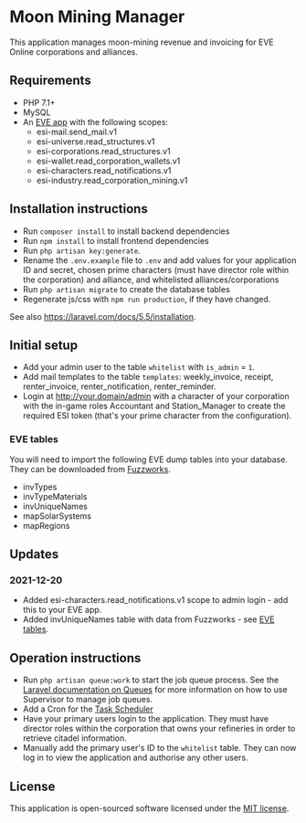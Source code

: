 # Moon Mining Manager

This application manages moon-mining revenue and invoicing for EVE Online corporations and alliances.

## Requirements

* PHP 7.1+
* MySQL
* An [EVE app](https://developers.eveonline.com) with the following scopes: 
  - esi-mail.send_mail.v1 
  - esi-universe.read_structures.v1 
  - esi-corporations.read_structures.v1 
  - esi-wallet.read_corporation_wallets.v1 
  - esi-characters.read_notifications.v1
  - esi-industry.read_corporation_mining.v1

## Installation instructions

* Run `composer install` to install backend dependencies
* Run `npm install` to install frontend dependencies
* Run `php artisan key:generate`.
* Rename the `.env.example` file to `.env` and add values for your application ID and secret, chosen prime characters 
  (must have director role within the corporation) and alliance, and whitelisted alliances/corporations
* Run `php artisan migrate` to create the database tables
* Regenerate js/css with `npm run production`, if they have changed.

See also https://laravel.com/docs/5.5/installation.

## Initial setup

- Add your admin user to the table `whitelist` with `is_admin` = `1`.
- Add mail templates to the table `templates`: weekly_invoice, receipt, renter_invoice, renter_notification, 
  renter_reminder.
- Login at http://your.domain/admin with a character of your corporation with the in-game roles Accountant
  and Station_Manager to create the required ESI token (that's your prime character from the configuration).

### EVE tables

You will need to import the following EVE dump tables into your database. They can be downloaded from
[Fuzzworks](https://www.fuzzwork.co.uk/dump/latest/).

* invTypes
* invTypeMaterials
* invUniqueNames
* mapSolarSystems
* mapRegions

## Updates

### 2021-12-20

- Added esi-characters.read_notifications.v1 scope to admin login - add this to your EVE app.
- Added invUniqueNames table with data from Fuzzworks - see [EVE tables](#eve-tables).

## Operation instructions

* Run `php artisan queue:work` to start the job queue process. See the 
  [Laravel documentation on Queues](https://laravel.com/docs/5.5/queues) for more information on how to use 
  Supervisor to manage job queues.
* Add a Cron for the [Task Scheduler](https://laravel.com/docs/5.5/scheduling)
* Have your primary users login to the application. They must have director roles within the corporation that owns 
  your refineries in order to retrieve citadel information.
* Manually add the primary user's ID to the `whitelist` table. They can now log in to view the application and 
  authorise any other users.

## License

This application is open-sourced software licensed under the [MIT license](http://opensource.org/licenses/MIT).
